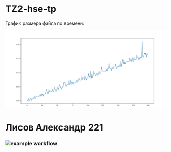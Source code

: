 # TZ2-hse-tp 
График размера файла по времени:

![alt text](график.jpg)

# Лисов Александр 221

### ![example workflow](https://github.com/LisovAlexandrV221/TZ2-hse-tp/actions/workflows/main.yml/badge.svg)
